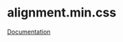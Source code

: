 # alignment.min.css

[Documentation](https://madeas.ru/chatemplate/alignment-css/, "Documentation")

